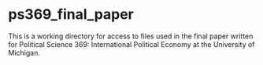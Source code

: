 # ps369_final_paper
This is a working directory for access to files used in the final paper written for Political Science 369: International Political Economy at the University of Michigan. 
